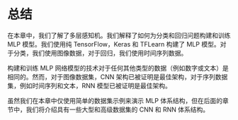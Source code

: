 # 总结

在本章中，我们了解了多层感知机。我们解释了如何为分类和回归问题构建和训练 MLP 模型。我们使用纯 TensorFlow，Keras 和 TFLearn 构建了 MLP 模型。对于分类，我们使用图像数据，对于回归，我们使用时间序列数据。

构建和训练 MLP 网络模型的技术对于任何其他类型的数据（例如数字或文本）是相同的。然而，对于图像数据集，CNN 架构已被证明是最佳架构，对于序列数据集，例如时间序列和文本，RNN 模型已被证明是最佳架构。

虽然我们在本章中仅使用简单的数据集示例来演示 MLP 体系结构，但在后面的章节中，我们将介绍具有一些大型和高级数据集的 CNN 和 RNN 体系结构。